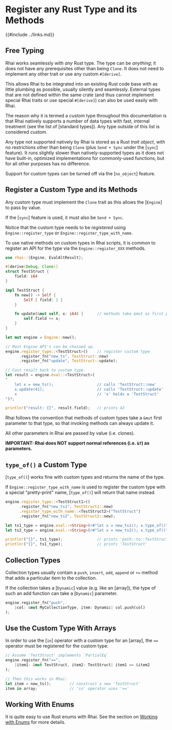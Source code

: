 Register any Rust Type and its Methods
=====================================

{{#include ../links.md}}


Free Typing
-----------

Rhai works seamlessly with _any_ Rust type.  The type can be _anything_; it does not
have any prerequisites other than being `Clone`.  It does not need to implement
any other trait or use any custom `#[derive]`.

This allows Rhai to be integrated into an existing Rust code base with as little plumbing
as possible, usually silently and seamlessly.  External types that are not defined
within the same crate (and thus cannot implement special Rhai traits or
use special `#[derive]`) can also be used easily with Rhai.

The reason why it is termed a _custom_ type throughout this documentation is that
Rhai natively supports a number of data types with fast, internal treatment (see
the list of [standard types]).  Any type outside of this list is considered _custom_.

Any type not supported natively by Rhai is stored as a Rust _trait object_, with no
restrictions other than being `Clone` (plus `Send + Sync` under the [`sync`] feature).
It runs slightly slower than natively-supported types as it does not have built-in,
optimized implementations for commonly-used functions, but for all other purposes has
no difference.

Support for custom types can be turned off via the [`no_object`] feature.


Register a Custom Type and its Methods
-------------------------------------

Any custom type must implement the `Clone` trait as this allows the [`Engine`] to pass by value.

If the [`sync`] feature is used, it must also be `Send + Sync`.

Notice that the custom type needs to be _registered_ using `Engine::register_type`
or `Engine::register_type_with_name`.

To use native methods on custom types in Rhai scripts, it is common to register an API
for the type via the `Engine::register_XXX` methods.

```rust , no_run
use rhai::{Engine, EvalAltResult};

#[derive(Debug, Clone)]
struct TestStruct {
    field: i64
}

impl TestStruct {
    fn new() -> Self {
        Self { field: 1 }
    }

    fn update(&mut self, x: i64) {      // methods take &mut as first parameter
        self.field += x;
    }
}

let mut engine = Engine::new();

// Most Engine API's can be chained up.
engine.register_type::<TestStruct>()    // register custom type
      .register_fn("new_ts", TestStruct::new)
      .register_fn("update", TestStruct::update);

// Cast result back to custom type.
let result = engine.eval::<TestStruct>(
"
    let x = new_ts();                   // calls 'TestStruct::new'
    x.update(41);                       // calls 'TestStruct::update'
    x                                   // 'x' holds a 'TestStruct'
")?;

println!("result: {}", result.field);   // prints 42
```

Rhai follows the convention that methods of custom types take a `&mut` first parameter
to that type, so that invoking methods can always update it.

All other parameters in Rhai are passed by value (i.e. clones).

**IMPORTANT: Rhai does NOT support normal references (i.e. `&T`) as parameters.**


`type_of()` a Custom Type
-------------------------

[`type_of()`] works fine with custom types and returns the name of the type.

If `Engine::register_type_with_name` is used to register the custom type
with a special "pretty-print" name, [`type_of()`] will return that name instead.

```rust , no_run
engine.register_type::<TestStruct1>()
      .register_fn("new_ts1", TestStruct1::new)
      .register_type_with_name::<TestStruct2>("TestStruct")
      .register_fn("new_ts2", TestStruct2::new);

let ts1_type = engine.eval::<String>(r#"let x = new_ts1(); x.type_of()"#)?;
let ts2_type = engine.eval::<String>(r#"let x = new_ts2(); x.type_of()"#)?;

println!("{}", ts1_type);               // prints 'path::to::TestStruct'
println!("{}", ts1_type);               // prints 'TestStruct'
```


Collection Types
----------------

Collection types usually contain a `push`, `insert`, `add`, `append` or `+=` method that adds a particular
item to the collection.

If the collection takes a [`Dynamic`] value (e.g. like an [array]), the type of such an add function
can take a [`Dynamic`] parameter.

```rust , no_run
engine.register_fn("push",
    |col: &mut MyCollectionType, item: Dynamic| col.push(col)
);
```


Use the Custom Type With Arrays
------------------------------

In order to use the [`in`] operator with a custom type for an [array], the `==` operator must be
registered for the custom type:

```rust , no_run
// Assume 'TestStruct' implements `PartialEq`
engine.register_fn("==",
    |item1: &mut TestStruct, item2: TestStruct| item1 == &item2
);

// Then this works in Rhai:
let item = new_ts();        // construct a new 'TestStruct'
item in array;              // 'in' operator uses '=='
```


Working With Enums
------------------

It is quite easy to use Rust enums with Rhai.
See the section on [Working with Enums]({{rootUrl}}/patterns/enums.md) for more details.
